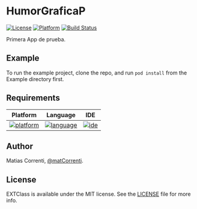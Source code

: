 # HumorGraficaP

[![License](https://img.shields.io/cocoapods/l/EXTClass.svg?style=flat)](https://github.com/Saitco/HumorGraficaP/blob/master/LICENSE)
[![Platform](https://img.shields.io/cocoapods/p/EXTClass.svg?style=flat)](http://cocoapods.org/pods/EXTClass)
[![Build Status](https://travis-ci.org/Saitco/HumorGraficaP.svg?branch=master)](https://travis-ci.org/Saitco/HumorGraficaP)

Primera App de prueba.

## Example

To run the example project, clone the repo, and run `pod install` from the Example directory first.

## Requirements

|Platform|Language|IDE|
|:----------:|:--------:|:---:|
|[![platform][iOS_8.3]][iOS_8.3]|[![language][swift_3.0]][swift_3.0]|[![ide][xcode_3.2]][xcode_3.2]|

<!-- ## Installation -->


## Author

Matias Correnti, [@matCorrenti](http://twitter.com/matCorrenti).

## License

EXTClass is available under the MIT license. See the [LICENSE](https://github.com/Saitco/HumorGraficaP/blob/master/LICENSE) file for more info.


<!-- Links -->
[iOS_8.3]:https://img.shields.io/badge/iOS-8.3_+-5658FE.svg
[swift_3.0]:https://img.shields.io/badge/Swift-3.0_+-EF5138.svg
[xcode_3.2]:https://img.shields.io/badge/Xcode-3.2_+-2A92F4.svg
